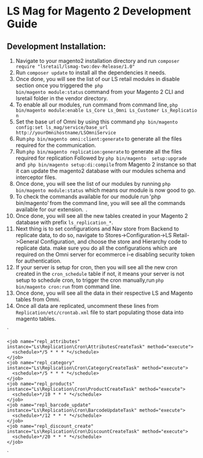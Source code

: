 # LS Mag for Magento 2 Development Guide 
## Development Installation:

1. Navigate to your magento2 installation directory and run `composer require "lsretail/lsmag-two:dev-Release/1.0" `
2. Run `composer update` to install all the dependencies it needs.
3. Once done, you will see the list of our LS retail modules in disable section once you triggered the  `php bin/magento module:status` command from your Magento 2 CLI and lsretail folder in the vendor directory.
4. To enable all our modules, run command from command line, `php bin/magento module:enable Ls_Core Ls_Omni Ls_Customer Ls_Replication`
5. Set the base url of Omni by using this command `php bin/magento config:set ls_mag/service/base_url http://yourOmnihostname/LSOmniService`
6. Run `php bin/magento omni:client:generate` to generate all the files required for the communication. 
7. Run `php bin/magento replication:generate` to generate all the files required for replication 
Followed by `php bin/magento  setup:upgrade ` and  `php bin/magento setup:di:compile` from Magento 2 instance so that it can update the magento2 database with our modules schema and interceptor files.
8. Once done, you will see the list of our modules by running `php bin/magento module:status` which means our module is now good to go.  
9. To check the commands available for our module run 'php bin/magento' from the command line, you will see all the commands available for our extension.  
. 
10. Once done, you will see all the new tables created in your Magento 2 database with prefix `ls_replication_*`.
11. Next thing is to set configurations and Nav store from Backend to replicate data, to do so, navigate to Stores->Configuration->LS Retail->General Configuration, and choose the store and Hierarchy code to replicate data. make sure you do all the configurations which are required on the Omni server for ecommerce i-e disabling security token for authentication.
12. If your server is setup for cron, then you will see all the new cron created in the `cron_schedule` table if not, it means your server is not setup to schedule cron, to trigger the cron manually,run `php bin/magento cron:run` from command line. 
13. Once done, you will see all the data in their respective LS and Magento tables from Omni. 
14. Once all data are replicated, uncomment these lines from `Replication/etc/crontab.xml` file to start populating those data into magento tables.

`
<group id="replication">

    <job name="repl_attributes" instance="Ls\Replication\Cron\AttributesCreateTask" method="execute">
      <schedule>*/5 * * * *</schedule>
    </job>
    <job name="repl_category" instance="Ls\Replication\Cron\CategoryCreateTask" method="execute">
      <schedule>*/5 * * * *</schedule>
    </job>
    <job name="repl_products" instance="Ls\Replication\Cron\ProductCreateTask" method="execute">
      <schedule>*/10 * * * *</schedule>
    </job>
    <job name="repl_barcode_update" instance="Ls\Replication\Cron\BarcodeUpdateTask" method="execute">
      <schedule>*/12 * * * *</schedule>
    </job>
    <job name="repl_discount_create" instance="Ls\Replication\Cron\DiscountCreateTask" method="execute">
      <schedule>*/20 * * * *</schedule>
    </job>
  </group>
  `
 


 